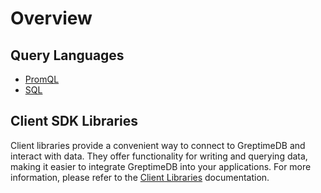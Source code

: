 # Overview

## Query Languages

- [PromQL](./promql.md)
- [SQL](./sql.md)

## Client SDK Libraries

Client libraries provide a convenient way to connect to GreptimeDB and interact with data.
They offer functionality for writing and querying data,
making it easier to integrate GreptimeDB into your applications.
For more information, please refer to the [Client Libraries](/user-guide/client-libraries/overview.md) documentation.
